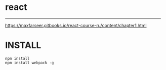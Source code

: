 # react
-------------------------------------------------------------------
https://maxfarseer.gitbooks.io/react-course-ru/content/chapter1.html

INSTALL
===================================================================
```
npm install
npm install webpack -g
```

